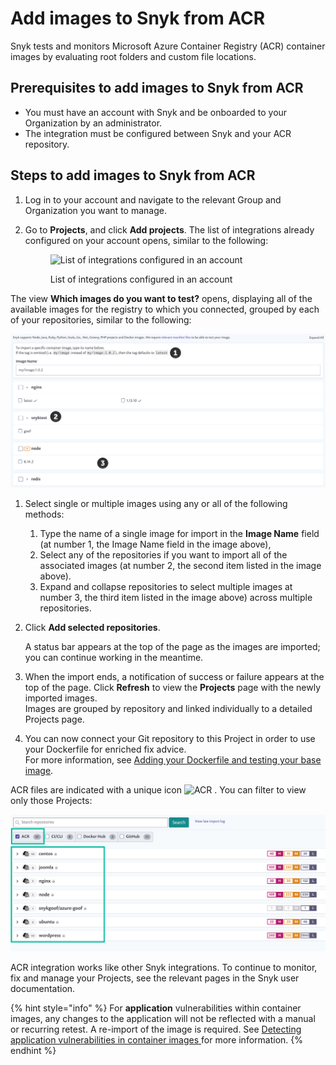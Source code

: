 # Add images to Snyk from ACR

Snyk tests and monitors Microsoft Azure Container Registry (ACR) container images by evaluating root folders and custom file locations.

## **Prerequisites to add images to Snyk from ACR**

* You must have an account with Snyk and be onboarded to your Organization by an administrator.
* The integration must be configured between Snyk and your ACR repository.

## Steps to add images to Snyk from ACR

1. Log in to your account and navigate to the relevant Group and Organization you want to manage.
2.  Go to **Projects**, and click **Add projects**. The list of integrations already configured on your account opens, similar to the following:



    <figure><img src="../../../.gitbook/assets/uuid-dd01aab7-482f-0fc2-01de-c2427a14a0e0-en.png" alt="List of integrations configured in an account"><figcaption><p>List of integrations configured in an account</p></figcaption></figure>

The view **Which images do you want to test?** opens, displaying all of the available images for the registry to which you connected, grouped by each of your repositories, similar to the following:

![All available images for the registry to which you connected](<../../../.gitbook/assets/uuid-bd9cf629-f5fb-b28b-1fc1-40df2367a7f9-en (1) (1) (2) (4) (2) (1) (1) (1) (1) (1) (1) (1) (1) (1) (1) (1) (1) (1) (1) (1) (1) (1) (1) (1) (1) (1) (1) (1) (1) (1) (1) (1) (1) (1) (1) (1) (1) (1) (1) (1) (1) (1) (1) (1) (1) (1) (1) (1) (1) (1) (  (5).png>)

1. Select single or multiple images using any or all of the following methods:
   1. Type the name of a single image for import in the **Image Name** field (at number 1, the Image Name field in the image above),
   2. Select any of the repositories if you want to import all of the associated images (at number 2, the second item listed in the image above).
   3. Expand and collapse repositories to select multiple images at number 3, the third item listed in the image above) across multiple repositories.
2.  Click **Add selected repositories**.

    A status bar appears at the top of the page as the images are imported; you can continue working in the meantime.
3. When the import ends, a notification of success or failure appears at the top of the page. Click **Refresh** to view the **Projects** page with the newly imported images.\
   Images are grouped by repository and linked individually to a detailed Projects page.
4. You can now connect your Git repository to this Project in order to use your Dockerfile for enriched fix advice.\
   For more information, see [Adding your Dockerfile and testing your base image](../../scan-your-dockerfile/adding-your-dockerfile-and-testing-your-base-image.md).

ACR files are indicated with a unique icon ![ACR](../../../.gitbook/assets/uuid-5d10608d-d674-d4ee-d6c2-6faadd6fc8ea-en.png) . You can filter to view only those Projects:

![List of ACR projects](<../../../.gitbook/assets/image (4) (3) (3) (3) (3) (4) (4) (5) (4) (1) (1) (1) (1) (1) (1) (1) (1) (1) (1) (1) (1) (1) (1) (1) (1) (1) (1) (1) (1) (1) (1) (1) (1) (1) (1) (1) (1) (1) (1) (1) (1) (1) (1) (1) (1) (1) (1) (1) (1) (1) (1) (1) (1) (1) (1) (1) (1) (1) (1) (1)  (11).png>)

ACR integration works like other Snyk integrations. To continue to monitor, fix and manage your Projects, see the relevant pages in the Snyk user documentation.

{% hint style="info" %}
For **application** vulnerabilities within container images, any changes to the application will not be reflected with a manual or recurring retest. A re-import of the image is required. See [Detecting application vulnerabilities in container images ](../../using-snyk-container/detecting-application-vulnerabilities-in-container-images.md)for more information.&#x20;
{% endhint %}
